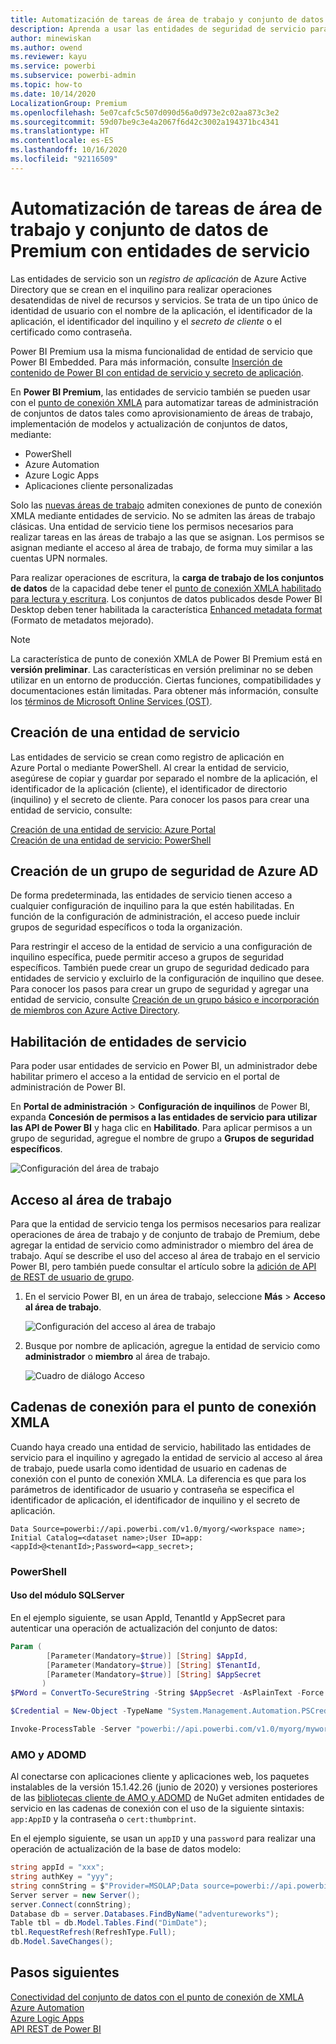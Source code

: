 ```yaml
---
title: Automatización de tareas de área de trabajo y conjunto de datos de Power BI Premium con entidades de servicio | Microsoft Docs
description: Aprenda a usar las entidades de seguridad de servicio para automatizar las tareas de administración de área de trabajo y conjunto de datos de Power BI Premium.
author: minewiskan
ms.author: owend
ms.reviewer: kayu
ms.service: powerbi
ms.subservice: powerbi-admin
ms.topic: how-to
ms.date: 10/14/2020
LocalizationGroup: Premium
ms.openlocfilehash: 5e07cafc5c507d090d56a0d973e2c02aa873c3e2
ms.sourcegitcommit: 59d07be9c3e4a2067f6d42c3002a194371bc4341
ms.translationtype: HT
ms.contentlocale: es-ES
ms.lasthandoff: 10/16/2020
ms.locfileid: "92116509"
---
```

# <a name="automate-premium-workspace-and-dataset-tasks-with-service-principals"></a>Automatización de tareas de área de trabajo y conjunto de datos de Premium con entidades de servicio

Las entidades de servicio son un *registro de aplicación* de Azure Active Directory que se crean en el inquilino para realizar operaciones desatendidas de nivel de recursos y servicios. Se trata de un tipo único de identidad de usuario con el nombre de la aplicación, el identificador de la aplicación, el identificador del inquilino y el *secreto de cliente* o el certificado como contraseña.

Power BI Premium usa la misma funcionalidad de entidad de servicio que Power BI Embedded. Para más información, consulte [Inserción de contenido de Power BI con entidad de servicio y secreto de aplicación](../developer/embedded/embed-service-principal.md).

En **Power BI Premium**, las entidades de servicio también se pueden usar con el [punto de conexión XMLA](service-premium-connect-tools.md) para automatizar tareas de administración de conjuntos de datos tales como aprovisionamiento de áreas de trabajo, implementación de modelos y actualización de conjuntos de datos, mediante:

- PowerShell
- Azure Automation
- Azure Logic Apps
- Aplicaciones cliente personalizadas

Solo las [nuevas áreas de trabajo](../collaborate-share/service-new-workspaces.md) admiten conexiones de punto de conexión XMLA mediante entidades de servicio. No se admiten las áreas de trabajo clásicas. Una entidad de servicio tiene los permisos necesarios para realizar tareas en las áreas de trabajo a las que se asignan. Los permisos se asignan mediante el acceso al área de trabajo, de forma muy similar a las cuentas UPN normales.

Para realizar operaciones de escritura, la **carga de trabajo de los conjuntos de datos** de la capacidad debe tener el [punto de conexión XMLA habilitado para lectura y escritura](service-premium-connect-tools.md#enable-xmla-read-write). Los conjuntos de datos publicados desde Power BI Desktop deben tener habilitada la característica [Enhanced metadata format](../connect-data/desktop-enhanced-dataset-metadata.md) (Formato de metadatos mejorado).

> [!NOTE]
> La característica de punto de conexión XMLA de Power BI Premium está en **versión preliminar**. Las características en versión preliminar no se deben utilizar en un entorno de producción. Ciertas funciones, compatibilidades y documentaciones están limitadas.  Para obtener más información, consulte los [términos de Microsoft Online Services (OST)](https://www.microsoft.com/licensing/product-licensing/products?rtc=1).

## <a name="create-a-service-principal"></a>Creación de una entidad de servicio

Las entidades de servicio se crean como registro de aplicación en Azure Portal o mediante PowerShell. Al crear la entidad de servicio, asegúrese de copiar y guardar por separado el nombre de la aplicación, el identificador de la aplicación (cliente), el identificador de directorio (inquilino) y el secreto de cliente. Para conocer los pasos para crear una entidad de servicio, consulte:

[Creación de una entidad de servicio: Azure Portal](/azure/active-directory/develop/howto-create-service-principal-portal)   
[Creación de una entidad de servicio: PowerShell](/azure/active-directory/develop/howto-authenticate-service-principal-powershell)

## <a name="create-an-azure-ad-security-group"></a>Creación de un grupo de seguridad de Azure AD

De forma predeterminada, las entidades de servicio tienen acceso a cualquier configuración de inquilino para la que estén habilitadas. En función de la configuración de administración, el acceso puede incluir grupos de seguridad específicos o toda la organización.

Para restringir el acceso de la entidad de servicio a una configuración de inquilino específica, puede permitir acceso a grupos de seguridad específicos. También puede crear un grupo de seguridad dedicado para entidades de servicio y excluirlo de la configuración de inquilino que desee. Para conocer los pasos para crear un grupo de seguridad y agregar una entidad de servicio, consulte [Creación de un grupo básico e incorporación de miembros con Azure Active Directory](/azure/active-directory/fundamentals/active-directory-groups-create-azure-portal).

## <a name="enable-service-principals"></a>Habilitación de entidades de servicio

Para poder usar entidades de servicio en Power BI, un administrador debe habilitar primero el acceso a la entidad de servicio en el portal de administración de Power BI.

En **Portal de administración** > **Configuración de inquilinos** de Power BI, expanda **Concesión de permisos a las entidades de servicio para utilizar las API de Power BI** y haga clic en **Habilitado**. Para aplicar permisos a un grupo de seguridad, agregue el nombre de grupo a **Grupos de seguridad específicos**.

![Configuración del área de trabajo](media/service-premium-service-principal/admin-portal.png)

## <a name="workspace-access"></a>Acceso al área de trabajo

Para que la entidad de servicio tenga los permisos necesarios para realizar operaciones de área de trabajo y de conjunto de trabajo de Premium, debe agregar la entidad de servicio como administrador o miembro del área de trabajo. Aquí se describe el uso del acceso al área de trabajo en el servicio Power BI, pero también puede consultar el artículo sobre la [adición de API de REST de usuario de grupo](/rest/api/power-bi/groups/addgroupuser).

1. En el servicio Power BI, en un área de trabajo, seleccione **Más** > **Acceso al área de trabajo**.

    ![Configuración del acceso al área de trabajo](media/service-premium-service-principal/workspace-access.png)

2. Busque por nombre de aplicación, agregue la entidad de servicio como **administrador** o **miembro** al área de trabajo.

    ![Cuadro de diálogo Acceso](media/service-premium-service-principal/add-service-principal-in-the-UI.png)

## <a name="connection-strings-for-the-xmla-endpoint"></a>Cadenas de conexión para el punto de conexión XMLA

Cuando haya creado una entidad de servicio, habilitado las entidades de servicio para el inquilino y agregado la entidad de servicio al acceso al área de trabajo, puede usarla como identidad de usuario en cadenas de conexión con el punto de conexión XMLA. La diferencia es que para los parámetros de identificador de usuario y contraseña se especifica el identificador de aplicación, el identificador de inquilino y el secreto de aplicación.

`Data Source=powerbi://api.powerbi.com/v1.0/myorg/<workspace name>; Initial Catalog=<dataset name>;User ID=app:<appId>@<tenantId>;Password=<app_secret>;`

### <a name="powershell"></a>PowerShell

#### <a name="using-sqlserver-module"></a>Uso del módulo SQLServer

En el ejemplo siguiente, se usan AppId, TenantId y AppSecret para autenticar una operación de actualización del conjunto de datos:

```powershell
Param (
        [Parameter(Mandatory=$true)] [String] $AppId,
        [Parameter(Mandatory=$true)] [String] $TenantId,
        [Parameter(Mandatory=$true)] [String] $AppSecret
       )
$PWord = ConvertTo-SecureString -String $AppSecret -AsPlainText -Force

$Credential = New-Object -TypeName "System.Management.Automation.PSCredential" -ArgumentList $AppId, $PWord

Invoke-ProcessTable -Server "powerbi://api.powerbi.com/v1.0/myorg/myworkspace" -TableName "mytable" -DatabaseName "mydataset" -RefreshType "Full" -ServicePrincipal -ApplicationId $AppId -TenantId $TenantId -Credential $Credential
```

### <a name="amo-and-adomd"></a>AMO y ADOMD

Al conectarse con aplicaciones cliente y aplicaciones web, los paquetes instalables de la versión 15.1.42.26 (junio de 2020) y versiones posteriores de las [bibliotecas cliente de AMO y ADOMD](/azure/analysis-services/analysis-services-data-providers) de NuGet admiten entidades de servicio en las cadenas de conexión con el uso de la siguiente sintaxis: `app:AppID` y la contraseña o `cert:thumbprint`.

En el ejemplo siguiente, se usan un `appID` y una `password` para realizar una operación de actualización de la base de datos modelo:

```csharp
string appId = "xxx";
string authKey = "yyy";
string connString = $"Provider=MSOLAP;Data source=powerbi://api.powerbi.com/v1.0/<tenant>/<workspacename>;Initial catalog=<datasetname>;User ID=app:{appId};Password={authKey};";
Server server = new Server();
server.Connect(connString);
Database db = server.Databases.FindByName("adventureworks");
Table tbl = db.Model.Tables.Find("DimDate");
tbl.RequestRefresh(RefreshType.Full);
db.Model.SaveChanges();
```

## <a name="next-steps"></a>Pasos siguientes

[Conectividad del conjunto de datos con el punto de conexión de XMLA](service-premium-connect-tools.md)  
[Azure Automation](/azure/automation)  
[Azure Logic Apps](/azure/logic-apps/)  
[API REST de Power BI](/rest/api/power-bi/)